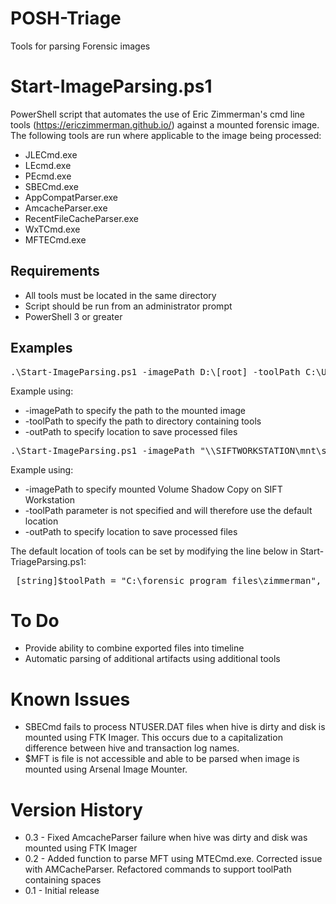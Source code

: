# POSH-Triage
Tools for parsing Forensic images

# Start-ImageParsing.ps1
PowerShell script that automates the use of Eric Zimmerman's cmd line tools (https://ericzimmerman.github.io/) against a mounted forensic image.
The following tools are run where applicable to the image being processed:
* JLECmd.exe 
* LEcmd.exe
* PEcmd.exe
* SBECmd.exe
* AppCompatParser.exe
* AmcacheParser.exe
* RecentFileCacheParser.exe
* WxTCmd.exe
* MFTECmd.exe

## Requirements
* All tools must be located in the same directory
* Script should be run from an administrator prompt
* PowerShell 3 or greater


## Examples
<pre>
.\Start-ImageParsing.ps1 -imagePath D:\[root] -toolPath C:\Utilities\Zimmerman -outPath \\SERVER\Cases\2018-06-01_1520_Laptop
</pre>
Example using:
 * -imagePath to specify the path to the mounted image
 * -toolPath to specify the path to directory containing tools 
 * -outPath to specify location to save processed files
<pre>
.\Start-ImageParsing.ps1 -imagePath "\\SIFTWORKSTATION\mnt\shadow_mount\VSS1" -outPath G:\Cases
</pre>
Example using:
* -imagePath to specify mounted Volume Shadow Copy on SIFT Workstation
* -toolPath parameter is not specified and will therefore use the default location
* -outPath to specify location to save processed files

The default location of tools can be set by modifying the line below in Start-TriageParsing.ps1:
 <pre>
 [string]$toolPath = "C:\forensic program files\zimmerman", # Change to directory containing tools
</pre>

# To Do
* Provide ability to combine exported files into timeline
* Automatic parsing of additional artifacts using additional tools

# Known Issues
* SBECmd fails to process NTUSER.DAT files when hive is dirty and disk is mounted using FTK Imager. This occurs due to a capitalization difference between hive and transaction log names.
* $MFT is file is not accessible and able to be parsed when image is mounted using Arsenal Image Mounter.

# Version History
* 0.3 - Fixed AmcacheParser failure when hive was dirty and disk was mounted using FTK Imager
* 0.2 - Added function to parse MFT using MTECmd.exe. Corrected issue with AMCacheParser. Refactored commands to support toolPath containing spaces
* 0.1 - Initial release 
   
